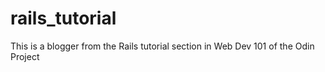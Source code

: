 # rails_tutorial
This is a blogger from the Rails tutorial section in Web Dev 101 of the Odin Project

